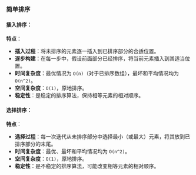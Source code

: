 ### 简单排序

#### 插入排序：

**特点**：

- **插入过程**：将未排序的元素逐一插入到已排序部分的合适位置。
- **逐步构建**：在每一步中，假设前面部分已经排序，将当前元素插入到其适当位置。
- **时间复杂度**：最优情况为 `O(n)`（对于已排序数组），最坏和平均情况均为 `O(n^2)`。
- **空间复杂度**：`O(1)`，原地排序。
- **稳定性**：是稳定的排序算法，保持相等元素的相对顺序。

#### 选择排序：

**特点**：

- **选择过程**：每一次迭代从未排序部分中选择最小（或最大）元素，将其放到已排序部分的末尾。
- **时间复杂度**：最优、最坏和平均情况均为 `O(n^2)`。
- **空间复杂度**：`O(1)`，原地排序。
- **稳定性**：是不稳定的排序算法，可能改变相等元素的相对顺序。